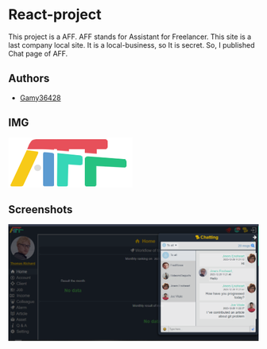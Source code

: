 
# React-project

This project is a AFF.
AFF stands for Assistant for Freelancer.
This site is a last company local site.
It is a local-business, so It is secret.
So, I published Chat page of AFF.


## Authors

- [Gamy36428](https://www.github.com/Gamy36428)


## IMG
![Logo](https://github.com/Gamy36428/React-project/blob/main/Client/assets/img/main.png)


## Screenshots

![App Screenshot](https://github.com/Gamy36428/React-project/blob/main/Client/assets/img/AFF.png)


